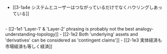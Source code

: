 - [[3-1a4e システムとユーザーはつながっているだけでなくハウリングしあっている]]
<br>
- [[2-1e1 'Layer-1' & 'Layer-2' phrasing is probably not the best analogy-understanding-topology]]
- [[2-1e2 Both 'underlying' assets and 'derivatives' can be considered as 'contingent claims']]
- [[2-1e3 実体経済も市場経済も等しく経済]]
